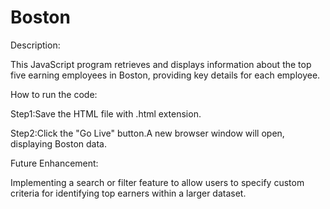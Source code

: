# Boston
Description:

This JavaScript program retrieves and displays information about the top five earning employees in Boston, providing key details for each employee.

How to run the code:

Step1:Save the HTML file with .html extension.

Step2:Click the "Go Live" button.A new browser window will open, displaying Boston data.

Future Enhancement:

Implementing a search or filter feature to allow users to specify custom criteria for identifying top earners within a larger dataset.
